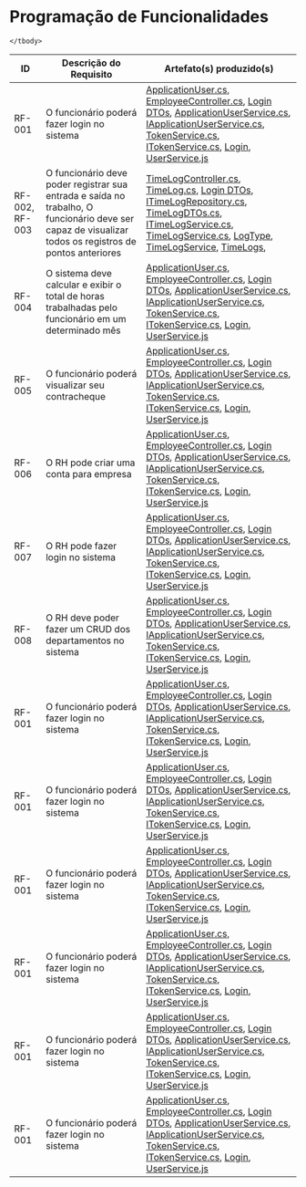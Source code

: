 # Programação de Funcionalidades

<table>
    <thead>
        <tr>
            <th>ID</th>
            <th>Descrição do Requisito</th>
            <th>Artefato(s) produzido(s)</th>
        </tr>
    </thead>
    <tbody>
        <tr>
            <td>RF-001</td>
            <td>O funcionário poderá fazer login no sistema</td>
            <td>
                <a href="link-para-o-codigo">ApplicationUser.cs</a>,
                <a href="link-para-o-codigo">EmployeeController.cs</a>,
                <a href="link-para-o-codigo">Login DTOs</a>,
                <a href="link-para-o-codigo">ApplicationUserService.cs</a>,
                <a href="link-para-o-codigo">IApplicationUserService.cs</a>,
                <a href="link-para-o-codigo">TokenService.cs</a>,
                <a href="link-para-o-codigo">ITokenService.cs</a>,
                <a href="link-para-o-codigo">Login</a>,
                <a href="link-para-o-codigo">UserService.js</a>
            </td>
        </tr>
                <tr>
            <td>RF-002, RF-003</td>
            <td>O funcionário deve poder registrar sua entrada e saída no trabalho, O funcionário deve ser capaz de visualizar todos os registros de pontos anteriores</td>
            <td>
                <a href="link-para-o-codigo">TimeLogController.cs</a>,
                <a href="link-para-o-codigo">TimeLog.cs</a>,
                <a href="link-para-o-codigo">Login DTOs</a>,
                <a href="link-para-o-codigo">ITimeLogRepository.cs</a>,
                <a href="link-para-o-codigo">TimeLogDTOs.cs</a>,
                <a href="link-para-o-codigo">ITimeLogService.cs</a>,
                <a href="link-para-o-codigo">TimeLogService.cs</a>,
                <a href="link-para-o-codigo">LogType</a>,
                <a href="link-para-o-codigo">TimeLogService</a>,
                <a href="link-para-o-codigo">TimeLogs</a>,
            </td>
        </tr>
                <tr>
            <td>RF-004</td>
            <td>O sistema deve calcular e exibir o total de horas trabalhadas pelo funcionário em um determinado mês</td>
            <td>
                <a href="link-para-o-codigo">ApplicationUser.cs</a>,
                <a href="link-para-o-codigo">EmployeeController.cs</a>,
                <a href="link-para-o-codigo">Login DTOs</a>,
                <a href="link-para-o-codigo">ApplicationUserService.cs</a>,
                <a href="link-para-o-codigo">IApplicationUserService.cs</a>,
                <a href="link-para-o-codigo">TokenService.cs</a>,
                <a href="link-para-o-codigo">ITokenService.cs</a>,
                <a href="link-para-o-codigo">Login</a>,
                <a href="link-para-o-codigo">UserService.js</a>
            </td>
        </tr>
                <tr>
            <td>RF-005</td>
            <td>O funcionário poderá visualizar seu contracheque</td>
            <td>
                <a href="link-para-o-codigo">ApplicationUser.cs</a>,
                <a href="link-para-o-codigo">EmployeeController.cs</a>,
                <a href="link-para-o-codigo">Login DTOs</a>,
                <a href="link-para-o-codigo">ApplicationUserService.cs</a>,
                <a href="link-para-o-codigo">IApplicationUserService.cs</a>,
                <a href="link-para-o-codigo">TokenService.cs</a>,
                <a href="link-para-o-codigo">ITokenService.cs</a>,
                <a href="link-para-o-codigo">Login</a>,
                <a href="link-para-o-codigo">UserService.js</a>
            </td>
        </tr>
                <tr>
            <td>RF-006</td>
            <td>O RH pode criar uma conta para empresa</td>
            <td>
                <a href="link-para-o-codigo">ApplicationUser.cs</a>,
                <a href="link-para-o-codigo">EmployeeController.cs</a>,
                <a href="link-para-o-codigo">Login DTOs</a>,
                <a href="link-para-o-codigo">ApplicationUserService.cs</a>,
                <a href="link-para-o-codigo">IApplicationUserService.cs</a>,
                <a href="link-para-o-codigo">TokenService.cs</a>,
                <a href="link-para-o-codigo">ITokenService.cs</a>,
                <a href="link-para-o-codigo">Login</a>,
                <a href="link-para-o-codigo">UserService.js</a>
            </td>
        </tr>
                <tr>
            <td>RF-007</td>
            <td>O RH pode fazer login no sistema</td>
            <td>
                <a href="link-para-o-codigo">ApplicationUser.cs</a>,
                <a href="link-para-o-codigo">EmployeeController.cs</a>,
                <a href="link-para-o-codigo">Login DTOs</a>,
                <a href="link-para-o-codigo">ApplicationUserService.cs</a>,
                <a href="link-para-o-codigo">IApplicationUserService.cs</a>,
                <a href="link-para-o-codigo">TokenService.cs</a>,
                <a href="link-para-o-codigo">ITokenService.cs</a>,
                <a href="link-para-o-codigo">Login</a>,
                <a href="link-para-o-codigo">UserService.js</a>
            </td>
        </tr>
                <tr>
            <td>RF-008</td>
            <td>O RH deve poder fazer um CRUD dos departamentos no sistema</td>
            <td>
                <a href="link-para-o-codigo">ApplicationUser.cs</a>,
                <a href="link-para-o-codigo">EmployeeController.cs</a>,
                <a href="link-para-o-codigo">Login DTOs</a>,
                <a href="link-para-o-codigo">ApplicationUserService.cs</a>,
                <a href="link-para-o-codigo">IApplicationUserService.cs</a>,
                <a href="link-para-o-codigo">TokenService.cs</a>,
                <a href="link-para-o-codigo">ITokenService.cs</a>,
                <a href="link-para-o-codigo">Login</a>,
                <a href="link-para-o-codigo">UserService.js</a>
            </td>
        </tr>
                <tr>
            <td>RF-001</td>
            <td>O funcionário poderá fazer login no sistema</td>
            <td>
                <a href="link-para-o-codigo">ApplicationUser.cs</a>,
                <a href="link-para-o-codigo">EmployeeController.cs</a>,
                <a href="link-para-o-codigo">Login DTOs</a>,
                <a href="link-para-o-codigo">ApplicationUserService.cs</a>,
                <a href="link-para-o-codigo">IApplicationUserService.cs</a>,
                <a href="link-para-o-codigo">TokenService.cs</a>,
                <a href="link-para-o-codigo">ITokenService.cs</a>,
                <a href="link-para-o-codigo">Login</a>,
                <a href="link-para-o-codigo">UserService.js</a>
            </td>
        </tr>
                <tr>
            <td>RF-001</td>
            <td>O funcionário poderá fazer login no sistema</td>
            <td>
                <a href="link-para-o-codigo">ApplicationUser.cs</a>,
                <a href="link-para-o-codigo">EmployeeController.cs</a>,
                <a href="link-para-o-codigo">Login DTOs</a>,
                <a href="link-para-o-codigo">ApplicationUserService.cs</a>,
                <a href="link-para-o-codigo">IApplicationUserService.cs</a>,
                <a href="link-para-o-codigo">TokenService.cs</a>,
                <a href="link-para-o-codigo">ITokenService.cs</a>,
                <a href="link-para-o-codigo">Login</a>,
                <a href="link-para-o-codigo">UserService.js</a>
            </td>
        </tr>
                <tr>
            <td>RF-001</td>
            <td>O funcionário poderá fazer login no sistema</td>
            <td>
                <a href="link-para-o-codigo">ApplicationUser.cs</a>,
                <a href="link-para-o-codigo">EmployeeController.cs</a>,
                <a href="link-para-o-codigo">Login DTOs</a>,
                <a href="link-para-o-codigo">ApplicationUserService.cs</a>,
                <a href="link-para-o-codigo">IApplicationUserService.cs</a>,
                <a href="link-para-o-codigo">TokenService.cs</a>,
                <a href="link-para-o-codigo">ITokenService.cs</a>,
                <a href="link-para-o-codigo">Login</a>,
                <a href="link-para-o-codigo">UserService.js</a>
            </td>
        </tr>
                <tr>
            <td>RF-001</td>
            <td>O funcionário poderá fazer login no sistema</td>
            <td>
                <a href="link-para-o-codigo">ApplicationUser.cs</a>,
                <a href="link-para-o-codigo">EmployeeController.cs</a>,
                <a href="link-para-o-codigo">Login DTOs</a>,
                <a href="link-para-o-codigo">ApplicationUserService.cs</a>,
                <a href="link-para-o-codigo">IApplicationUserService.cs</a>,
                <a href="link-para-o-codigo">TokenService.cs</a>,
                <a href="link-para-o-codigo">ITokenService.cs</a>,
                <a href="link-para-o-codigo">Login</a>,
                <a href="link-para-o-codigo">UserService.js</a>
            </td>
        </tr>
                <tr>
            <td>RF-001</td>
            <td>O funcionário poderá fazer login no sistema</td>
            <td>
                <a href="link-para-o-codigo">ApplicationUser.cs</a>,
                <a href="link-para-o-codigo">EmployeeController.cs</a>,
                <a href="link-para-o-codigo">Login DTOs</a>,
                <a href="link-para-o-codigo">ApplicationUserService.cs</a>,
                <a href="link-para-o-codigo">IApplicationUserService.cs</a>,
                <a href="link-para-o-codigo">TokenService.cs</a>,
                <a href="link-para-o-codigo">ITokenService.cs</a>,
                <a href="link-para-o-codigo">Login</a>,
                <a href="link-para-o-codigo">UserService.js</a>
            </td>
        </tr>
                <tr>
            <td>RF-001</td>
            <td>O funcionário poderá fazer login no sistema</td>
            <td>
                <a href="link-para-o-codigo">ApplicationUser.cs</a>,
                <a href="link-para-o-codigo">EmployeeController.cs</a>,
                <a href="link-para-o-codigo">Login DTOs</a>,
                <a href="link-para-o-codigo">ApplicationUserService.cs</a>,
                <a href="link-para-o-codigo">IApplicationUserService.cs</a>,
                <a href="link-para-o-codigo">TokenService.cs</a>,
                <a href="link-para-o-codigo">ITokenService.cs</a>,
                <a href="link-para-o-codigo">Login</a>,
                <a href="link-para-o-codigo">UserService.js</a>
            </td>
        </tr>

    </tbody>
</table>





